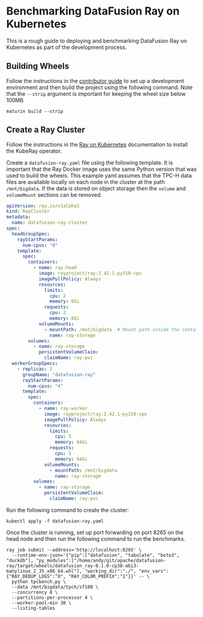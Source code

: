 <!---
  Licensed to the Apache Software Foundation (ASF) under one
  or more contributor license agreements.  See the NOTICE file
  distributed with this work for additional information
  regarding copyright ownership.  The ASF licenses this file
  to you under the Apache License, Version 2.0 (the
  "License"); you may not use this file except in compliance
  with the License.  You may obtain a copy of the License at

    http://www.apache.org/licenses/LICENSE-2.0

  Unless required by applicable law or agreed to in writing,
  software distributed under the License is distributed on an
  "AS IS" BASIS, WITHOUT WARRANTIES OR CONDITIONS OF ANY
  KIND, either express or implied.  See the License for the
  specific language governing permissions and limitations
  under the License.
-->

# Benchmarking DataFusion Ray on Kubernetes

This is a rough guide to deploying and benchmarking DataFusion Ray on Kubernetes as part of the development process.

## Building Wheels

Follow the instructions in the [contributor guide] to set up a development environment and then build the project 
using the following command. Note that the `--strip` argument is important for keeping the wheel size below 100MB

[contributor guide]: ../docs/contributing.md

```shell
maturin build --strip
```

## Create a Ray Cluster

Follow the instructions in the [Ray on Kubernetes] documentation to install the KubeRay operator.

[Ray on Kubernetes]: https://docs.ray.io/en/latest/cluster/kubernetes/index.html

Create a `datafusion-ray.yaml` file using the following template. It is important that the Ray Docker image uses the 
same Python version that was used to build the wheels. This example yaml assumes that the TPC-H data files are 
available locally on each node in the cluster at the path `/mnt/bigdata`. If the data is stored on object storage then 
the `volume` and `volumeMount` sections can be removed.

```yaml
apiVersion: ray.io/v1alpha1
kind: RayCluster
metadata:
  name: datafusion-ray-cluster
spec:
  headGroupSpec:
    rayStartParams:
      num-cpus: "0"
    template:
      spec:
        containers:
          - name: ray-head
            image: rayproject/ray:2.42.1-py310-cpu
            imagePullPolicy: Always
            resources:
              limits:
                cpu: 2
                memory: 8Gi
              requests:
                cpu: 2
                memory: 8Gi
            volumeMounts:
              - mountPath: /mnt/bigdata  # Mount path inside the container
                name: ray-storage
        volumes:
          - name: ray-storage
            persistentVolumeClaim:
              claimName: ray-pvc
  workerGroupSpecs:
    - replicas: 2
      groupName: "datafusion-ray"
      rayStartParams:
        num-cpus: "4"
      template:
        spec:
          containers:
            - name: ray-worker
              image: rayproject/ray:2.42.1-py310-cpu
              imagePullPolicy: Always
              resources:
                limits:
                  cpu: 5
                  memory: 64Gi
                requests:
                  cpu: 5
                  memory: 64Gi
              volumeMounts:
                - mountPath: /mnt/bigdata
                  name: ray-storage
          volumes:
            - name: ray-storage
              persistentVolumeClaim:
                claimName: ray-pvc
```

Run the following command to create the cluster:

```shell
kubectl apply -f datafusion-ray.yaml
```

Once the cluster is running, set up port forwarding on port 8265 on the head node and then run the following 
command to run the benchmarks.

```shell
ray job submit --address='http://localhost:8265' \
  --runtime-env-json='{"pip":["datafusion", "tabulate", "boto3", "duckdb"], "py_modules":["/home/andy/git/apache/datafusion-ray/target/wheels/datafusion_ray-0.1.0-cp38-abi3-manylinux_2_35_x86_64.whl"], "working_dir":"./", "env_vars":{"RAY_DEDUP_LOGS":"O", "RAY_COLOR_PREFIX":"1"}}' -- \
  python tpcbench.py \
  --data /mnt/bigdata/tpch/sf100 \
  --concurrency 8 \
  --partitions-per-processor 4 \
  --worker-pool-min 30 \
  --listing-tables
```
